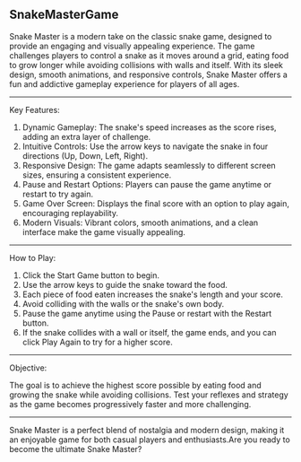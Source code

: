 ## SnakeMasterGame 

Snake Master is a modern take on the classic snake game, designed to provide an engaging and visually appealing experience. The game challenges players to control a snake as it moves around a grid, eating food to grow longer while avoiding collisions with walls and itself. With its sleek design, smooth animations, and responsive controls, Snake Master offers a fun and addictive gameplay experience for players of all ages.

---

Key Features:

1. Dynamic Gameplay: The snake's speed increases as the score rises, adding an extra layer of challenge.
2. Intuitive Controls: Use the arrow keys to navigate the snake in four directions (Up, Down, Left, Right).
3. Responsive Design: The game adapts seamlessly to different screen sizes, ensuring a consistent experience.
4. Pause and Restart Options: Players can pause the game anytime or restart to try again.
5. Game Over Screen: Displays the final score with an option to play again, encouraging replayability.
6. Modern Visuals: Vibrant colors, smooth animations, and a clean interface make the game visually appealing.


---

How to Play:

1. Click the Start Game button to begin.
2. Use the arrow keys to guide the snake toward the food.
3. Each piece of food eaten increases the snake's length and your score.
4. Avoid colliding with the walls or the snake's own body.
5. Pause the game anytime using the Pause or restart with the Restart button.
6. If the snake collides with a wall or itself, the game ends, and you can click Play Again to try for a higher score.
   
---
Objective:

The goal is to achieve the highest score possible by eating food and growing the snake while avoiding collisions. Test your reflexes and strategy as the game becomes progressively faster and more challenging.

---

Snake Master is a perfect blend of nostalgia and modern design, making it an enjoyable game for both casual players and enthusiasts.Are you ready to become the ultimate Snake Master?
 
